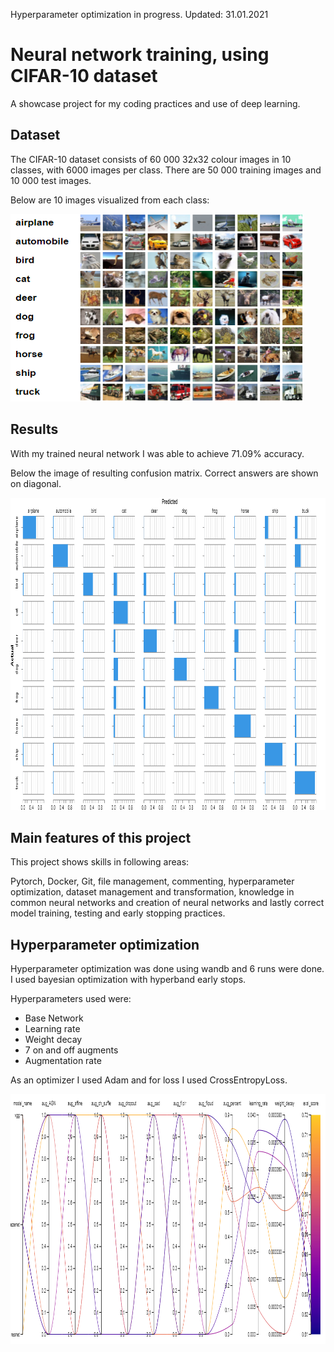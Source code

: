 Hyperparameter optimization in progress. Updated: 31.01.2021
 
# Neural network training, using CIFAR-10 dataset
A showcase project for my coding practices and use of deep learning.
 
## Dataset
The CIFAR-10 dataset consists of 60 000 32x32 colour images in 10 classes, with 6000 images per class. There are 50 000 training images and 10 000 test images.
 
Below are 10 images visualized from each class:
<p alling='center'>
<img width="470" height="300" src="readme_images/cifar10_visualization.PNG">
</p>
 
## Results
With my trained neural network I was able to achieve 71.09% accuracy.
 
Below the image of resulting confusion matrix. Correct answers are shown on diagonal.
 
<p aling='center'>
<img width="1000" height="500" src="readme_images/conf_matrix.png">
</p>
 
## Main features of this project
This project shows skills in following areas:
 
Pytorch, Docker, Git, file management, commenting, hyperparameter optimization, dataset management and transformation, knowledge in common neural networks and creation of neural networks and lastly correct model training, testing and early stopping practices.
 
## Hyperparameter optimization
Hyperparameter optimization was done using wandb and 6 runs were done. I used bayesian optimization with hyperband early stops.
 
Hyperparameters used were:
- Base Network
- Learning rate
- Weight decay
- 7 on and off augments
- Augmentation rate
 
As an optimizer I used Adam and for loss I used CrossEntropyLoss.
 
<p aling='center'>
<img width="1000" height="400" src="readme_images/paralel_coords.png">
</p>